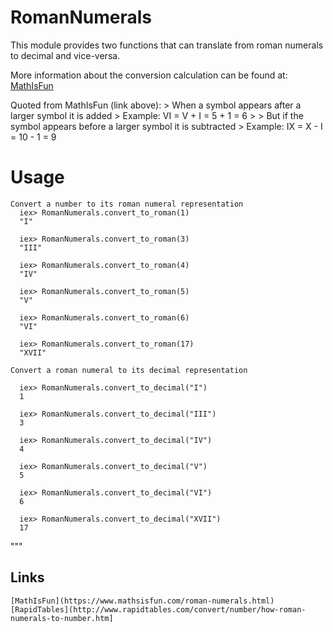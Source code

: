 # RomanNumerals

  This module provides two functions that can translate from roman numerals to decimal and vice-versa.

  More information about the conversion calculation can be found at: [MathIsFun](https://www.mathsisfun.com/roman-numerals.html)

  Quoted from MathIsFun (link above):
	> When a symbol appears after a larger symbol it is added
	>  Example: VI = V + I = 5 + 1 = 6
	>
	> But if the symbol appears before a larger symbol it is subtracted
	>  Example: IX = X - I = 10 - 1 = 9

# Usage  
    Convert a number to its roman numeral representation
      iex> RomanNumerals.convert_to_roman(1) 
      "I"

      iex> RomanNumerals.convert_to_roman(3) 
      "III"

      iex> RomanNumerals.convert_to_roman(4) 
      "IV"

      iex> RomanNumerals.convert_to_roman(5) 
      "V"

      iex> RomanNumerals.convert_to_roman(6) 
      "VI"

      iex> RomanNumerals.convert_to_roman(17) 
      "XVII"

    Convert a roman numeral to its decimal representation

      iex> RomanNumerals.convert_to_decimal("I")
      1

      iex> RomanNumerals.convert_to_decimal("III")
      3

      iex> RomanNumerals.convert_to_decimal("IV")
      4

      iex> RomanNumerals.convert_to_decimal("V")
      5

      iex> RomanNumerals.convert_to_decimal("VI")
      6

      iex> RomanNumerals.convert_to_decimal("XVII")
      17
  """

## Links
	[MathIsFun](https://www.mathsisfun.com/roman-numerals.html)
	[RapidTables](http://www.rapidtables.com/convert/number/how-roman-numerals-to-number.htm]

